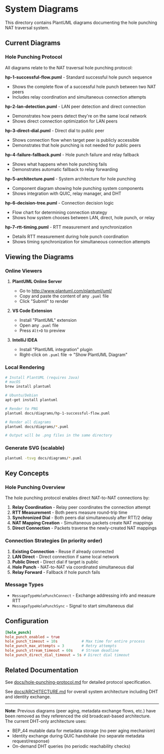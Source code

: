 # System Diagrams

This directory contains PlantUML diagrams documenting the hole punching NAT traversal system.

## Current Diagrams

### Hole Punching Protocol

All diagrams relate to the NAT traversal hole punching protocol:

**hp-1-successful-flow.puml** - Standard successful hole punch sequence
- Shows the complete flow of a successful hole punch between two NAT peers
- Includes relay coordination and simultaneous connection attempts

**hp-2-lan-detection.puml** - LAN peer detection and direct connection
- Demonstrates how peers detect they're on the same local network
- Shows direct connection optimization for LAN peers

**hp-3-direct-dial.puml** - Direct dial to public peer
- Shows connection flow when target peer is publicly accessible
- Demonstrates that hole punching is not needed for public peers

**hp-4-failure-fallback.puml** - Hole punch failure and relay fallback
- Shows what happens when hole punching fails
- Demonstrates automatic fallback to relay forwarding

**hp-5-architecture.puml** - System architecture for hole punching
- Component diagram showing hole punching system components
- Shows integration with QUIC, relay manager, and DHT

**hp-6-decision-tree.puml** - Connection decision logic
- Flow chart for determining connection strategy
- Shows how system chooses between LAN, direct, hole punch, or relay

**hp-7-rtt-timing.puml** - RTT measurement and synchronization
- Details RTT measurement during hole punch coordination
- Shows timing synchronization for simultaneous connection attempts

## Viewing the Diagrams

### Online Viewers

1. **PlantUML Online Server**
   - Go to http://www.plantuml.com/plantuml/uml/
   - Copy and paste the content of any `.puml` file
   - Click "Submit" to render

2. **VS Code Extension**
   - Install "PlantUML" extension
   - Open any `.puml` file
   - Press `Alt+D` to preview

3. **IntelliJ IDEA**
   - Install "PlantUML integration" plugin
   - Right-click on `.puml` file → "Show PlantUML Diagram"

### Local Rendering

```bash
# Install PlantUML (requires Java)
# macOS
brew install plantuml

# Ubuntu/Debian
apt-get install plantuml

# Render to PNG
plantuml docs/diagrams/hp-1-successful-flow.puml

# Render all diagrams
plantuml docs/diagrams/*.puml

# Output will be .png files in the same directory
```

### Generate SVG (scalable)

```bash
plantuml -tsvg docs/diagrams/*.puml
```

## Key Concepts

### Hole Punching Overview

The hole punching protocol enables direct NAT-to-NAT connections by:

1. **Relay Coordination** - Relay peer coordinates the connection attempt
2. **RTT Measurement** - Both peers measure round-trip time
3. **Synchronized Dial** - Both peers dial simultaneously after RTT/2 delay
4. **NAT Mapping Creation** - Simultaneous packets create NAT mappings
5. **Direct Connection** - Packets traverse the newly-created NAT mappings

### Connection Strategies (in priority order)

1. **Existing Connection** - Reuse if already connected
2. **LAN Direct** - Direct connection if same local network
3. **Public Direct** - Direct dial if target is public
4. **Hole Punch** - NAT-to-NAT via coordinated simultaneous dial
5. **Relay Forward** - Fallback if hole punch fails

### Message Types

- `MessageTypeHolePunchConnect` - Exchange addressing info and measure RTT
- `MessageTypeHolePunchSync` - Signal to start simultaneous dial

## Configuration

```toml
[hole_punch]
hole_punch_enabled = true
hole_punch_timeout = 10s           # Max time for entire process
hole_punch_max_attempts = 3        # Retry attempts
hole_punch_stream_timeout = 60s    # Stream deadline
hole_punch_direct_dial_timeout = 5s # Direct dial timeout
```

## Related Documentation

See [docs/hole-punching-protocol.md](../hole-punching-protocol.md) for detailed protocol specification.

See [docs/ARCHITECTURE.md](../ARCHITECTURE.md) for overall system architecture including DHT and identity exchange.

---

**Note**: Previous diagrams (peer aging, metadata exchange flows, etc.) have been removed as they referenced the old broadcast-based architecture. The current DHT-only architecture uses:
- BEP_44 mutable data for metadata storage (no peer aging mechanism)
- Identity exchange during QUIC handshake (no separate metadata request/response)
- On-demand DHT queries (no periodic reachability checks)
